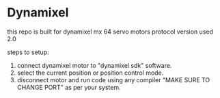 # Dynamixel

this repo is built for dynamixel mx 64 servo motors
protocol version used 2.0

steps to setup:
  1. connect dynamixel motor to "dynamixel sdk" software.
  2. select the current position or position control mode.
  3. disconnect motor and run code using any compiler "MAKE SURE TO CHANGE PORT" as per your system.
